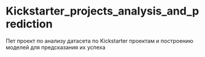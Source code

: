 # Kickstarter_projects_analysis_and_prediction
Пет проект по анализу датасета по Kickstarter проектам и построению моделей для предсказания их успеха
